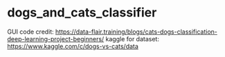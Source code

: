 # dogs_and_cats_classifier
GUI code credit: https://data-flair.training/blogs/cats-dogs-classification-deep-learning-project-beginners/
kaggle for dataset: https://www.kaggle.com/c/dogs-vs-cats/data
